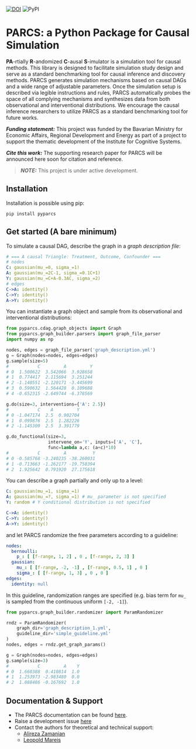 [![DOI](https://zenodo.org/badge/592506885.svg)](https://zenodo.org/badge/latestdoi/592506885)
![PyPI](https://img.shields.io/pypi/v/pyparcs)

# PARCS: a Python Package for Causal Simulation

**PA**-rtially **R**-andomized **C**-ausal **S**-imulator is a simulation tool for causal 
methods. This library is designed to facilitate simulation study design and serve as a standard 
benchmarking tool for causal inference and discovery methods. PARCS generates simulation 
mechanisms based on causal DAGs and a wide range of adjustable parameters. Once the simulation 
setup is described via legible instructions and rules, PARCS automatically probes the space of 
all complying mechanisms and synthesizes data from both observational and interventional distributions. We encourage the causal inference researchers to utilize PARCS as a standard benchmarking tool for future works.

**_Funding statement:_** This project was funded by the Bavarian Ministry for Economic Affairs, 
Regional Development and 
 Energy as part of a project to support the thematic development of the Institute for Cognitive Systems.

**_Cite this work:_** The supporting research paper for PARCS will be announced here soon for 
citation and reference.

> **_NOTE:_** This project is under active development.

## Installation

Installation is possible using pip:

```commandline
pip install pyparcs
```

## Get started (A bare minimum)

To simulate a causal DAG, describe the graph in a _graph description file_:

```yaml
# === A causal Triangle: Treatment, Outcome, Confounder ===
# nodes
C: gaussian(mu_=0, sigma_=1)
A: gaussian(mu_=2C-1, sigma_=0.1C+1)
Y: gaussian(mu_=C+A-0.3AC, sigma_=2)
# edges
C->A: identity()
C->Y: identity()
A->Y: identity()
```

You can instantiate a graph object and sample from its observational and interventional 
distributions:

```python
from pyparcs.cdag.graph_objects import Graph
from pyparcs.graph_builder.parsers import graph_file_parser
import numpy as np

nodes, edges = graph_file_parser('graph_description.yml')
g = Graph(nodes=nodes, edges=edges)
g.sample(size=5)
#           C         A         Y
# 0  1.500622  3.542066  3.928658
# 1  0.774417  2.115694  3.251244
# 2 -1.140551 -2.120171 -3.445699
# 3  0.590632  1.564428  0.109688
# 4 -0.652315 -2.649744 -6.378569

g.do(size=3, interventions={'A': 2.5})
#           C    A         Y
# 0 -1.047174  2.5  0.902704
# 1  0.099876  2.5  1.282226
# 2 -1.145309  2.5  3.391779

g.do_functional(size=3,
                intervene_on='Y', inputs=['A', 'C'],
                func=lambda a,c: (a+c)*10)
#           C         A          Y
# 0 -0.585768 -3.240235 -38.260031
# 1 -0.713663 -1.262177 -19.758394
# 2  1.925642  0.791920  27.175618
```

You can describe a graph partially and only up to a level:
```yaml
C: gaussian(mu_=1, sigma_=1)
A: gaussian(mu_=?, sigma_=1) # mu_ parameter is not specified
Y: random # Y conditional distribution is not specified

C->A: identity()
C->Y: identity()
A->Y: identity()
```

and let PARCS randomize the free parameters according to a guideline:
```yaml
nodes:
  bernoulli:
    p_: [ [f-range, 1, 2] , 0 , [f-range, 2, 3] ]
  gaussian:
    mu_: [ [f-range, -2, -1] , [f-range, 0.5, 1] , 0 ]
    sigma_: [ [f-range, 1, 3] , 0 , 0 ]
edges:
  identity: null
```

In this guideline, randomization ranges are specified (e.g. bias term for `mu_` is sampled 
from the continuous uniform `[-2, -1]`). 
```python
from pyparcs.graph_builder.randomizer import ParamRandomizer

rndz = ParamRandomizer(
    graph_dir='graph_description_1.yml',
    guideline_dir='simple_guideline.yml'
)
nodes, edges = rndz.get_graph_params()

g = Graph(nodes=nodes, edges=edges)
g.sample(size=3)
#           C         A    Y
# 0  1.660388  0.410814  1.0
# 1  1.253973 -2.983480  0.0
# 2  1.088486 -0.167692  1.0
```

## Documentation & Support

- The PARCS documentation can be found [here](https://fraunhoferiks.github.io/parcs/).
- Raise a development issue [here](https://github.com/FraunhoferIKS/parcs/issues)
- Contact the authors for theoretical and technical support:
  - [Alireza Zamanian](mailto:alireza.zamanian@iks.fraunhofer.de)
  - [Leopold Mareis](mailto:leopold.mareis@iks.fraunhofer.de)